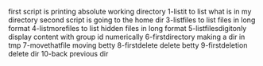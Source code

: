 first script is printing absolute working directory
1-listit to list what is in my directory
second script is going to  the home dir
3-listfiles to list files in long format
4-listmorefiles to list hidden files in long format
5-listfilesdigitonly display content with group id numerically
6-firstdirectory making a dir in tmp
7-movethatfile moving betty
8-firstdelete delete betty
9-firstdeletion delete dir
10-back previous dir
